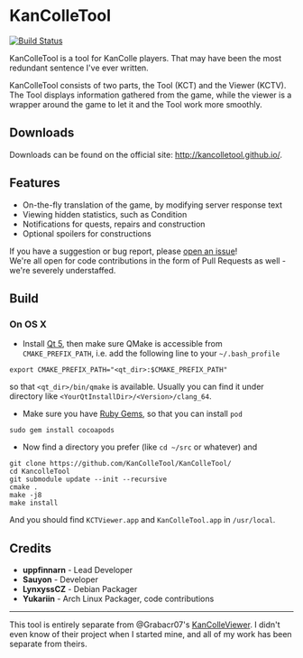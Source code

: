 KanColleTool
============

[![Build Status](https://travis-ci.org/KanColleTool/KanColleTool.png?branch=master)](https://travis-ci.org/KanColleTool/KanColleTool)

KanColleTool is a tool for KanColle players.
That may have been the most redundant sentence I've ever written.

KanColleTool consists of two parts, the Tool (KCT) and the Viewer (KCTV). The Tool displays information gathered from the game, while the viewer is a wrapper around the game to let it and the Tool work more smoothly.

## Downloads

Downloads can be found on the official site: <http://kancolletool.github.io/>.

## Features

* On-the-fly translation of the game, by modifying server response text
* Viewing hidden statistics, such as Condition
* Notifications for quests, repairs and construction
* Optional spoilers for constructions

If you have a suggestion or bug report, please [open an issue](https://github.com/KanColleTool/KanColleTool/issues/new)!  
We're all open for code contributions in the form of Pull Requests as well - we're severely understaffed.

## Build
### On OS X
- Install [Qt 5](http://www.qt.io/download/), then make sure QMake is accessible from `CMAKE_PREFIX_PATH`, i.e. add the following line to your `~/.bash_profile`
```
export CMAKE_PREFIX_PATH="<qt_dir>:$CMAKE_PREFIX_PATH"
``` 
so that `<qt_dir>/bin/qmake` is available. Usually you can find it under directory like `<YourQtInstallDir>/<Version>/clang_64`.
- Make sure you have [Ruby Gems](https://rubygems.org/), so that you can install `pod`
```
sudo gem install cocoapods
```
- Now find a directory you prefer (like `cd ~/src` or whatever) and 
```
git clone https://github.com/KanColleTool/KanColleTool/
cd KancolleTool
git submodule update --init --recursive
cmake .
make -j8
make install
```
And you should find `KCTViewer.app` and `KanColleTool.app` in `/usr/local`.

## Credits

- **uppfinnarn** - Lead Developer
- **Sauyon** - Developer
- **LynxyssCZ** - Debian Packager
- **Yukariin** - Arch Linux Packager, code contributions

---

This tool is entirely separate from @Grabacr07's [KanColleViewer](https://github.com/Grabacr07/KanColleViewer). I didn't even know of their project when I started mine, and all of my work has been separate from theirs.
